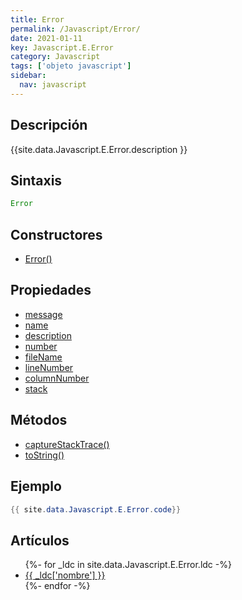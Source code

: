 ```yaml
---
title: Error
permalink: /Javascript/Error/
date: 2021-01-11
key: Javascript.E.Error
category: Javascript
tags: ['objeto javascript']
sidebar: 
  nav: javascript
---
```


## Descripción
{{site.data.Javascript.E.Error.description }}

## Sintaxis
~~~javascript
Error
~~~

## Constructores
* [Error()](/Javascript/Error/Error/)

## Propiedades
* [message](/Javascript/Error/message)
* [name](/Javascript/Error/name)
* [description](/Javascript/Error/description)
* [number](/Javascript/Error/number)
* [fileName](/Javascript/Error/fileName)
* [lineNumber](/Javascript/Error/lineNumber)
* [columnNumber](/Javascript/Error/columnNumber)
* [stack](/Javascript/Error/stack)

## Métodos
* [captureStackTrace()](/Javascript/Error/captureStackTrace)
* [toString()](/Javascript/Error/toString)

## Ejemplo
~~~java
{{ site.data.Javascript.E.Error.code}}
~~~

## Artículos
<ul>
{%- for _ldc in site.data.Javascript.E.Error.ldc -%}
   <li>
       <a href="{{_ldc['url'] }}">{{ _ldc['nombre'] }}</a>
   </li>
{%- endfor -%}
</ul>
